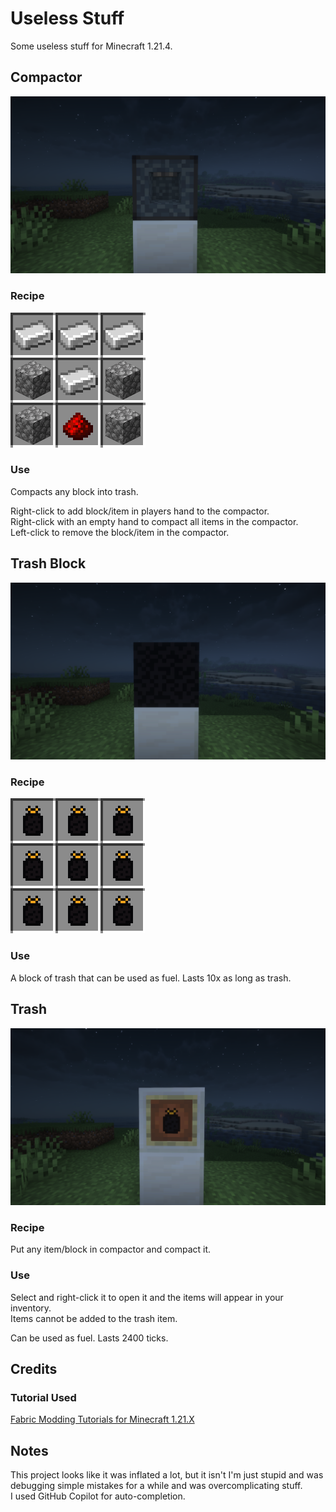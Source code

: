 # Useless Stuff

Some useless stuff for Minecraft 1.21.4.

## Compactor

![Compactor Block](https://raw.githubusercontent.com/CharmedGoose/Useless-Stuff/refs/heads/main/assets/images/compactor.png)

### Recipe

![Compactor Recipe](https://raw.githubusercontent.com/CharmedGoose/Useless-Stuff/refs/heads/main/assets/images/compactor_recipe.png)

### Use

Compacts any block into trash.

Right-click to add block/item in players hand to the compactor.  
Right-click with an empty hand to compact all items in the compactor.  
Left-click to remove the block/item in the compactor.

## Trash Block

![Trash Block](https://raw.githubusercontent.com/CharmedGoose/Useless-Stuff/refs/heads/main/assets/images/trash_block.png)

### Recipe

![Trash Block Recipe](https://raw.githubusercontent.com/CharmedGoose/Useless-Stuff/refs/heads/main/assets/images/trash_block_recipe.png)

### Use

A block of trash that can be used as fuel.
Lasts 10x as long as trash.

## Trash

![Trash Item](https://raw.githubusercontent.com/CharmedGoose/Useless-Stuff/refs/heads/main/assets/images/trash.png)

### Recipe

Put any item/block in compactor and compact it.

### Use

Select and right-click it to open it and the items will appear in your inventory.  
Items cannot be added to the trash item.

Can be used as fuel.
Lasts 2400 ticks.

## Credits

### Tutorial Used

[Fabric Modding Tutorials for Minecraft 1.21.X](https://youtube.com/playlist?list=PLKGarocXCE1H_HxOYihQMq0mlpqiUJj4L)

## Notes

This project looks like it was inflated a lot, but it isn't I'm just stupid and was debugging simple mistakes for a
while and was overcomplicating stuff.  
I used GitHub Copilot for auto-completion.  
